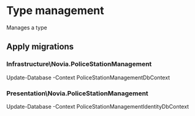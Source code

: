 # Type management
Manages a type

## Apply migrations
### Infrastructure\Novia.PoliceStationManagement
Update-Database -Context PoliceStationManagementDbContext

### Presentation\Novia.PoliceStationManagement
Update-Database -Context PoliceStationManagementIdentityDbContext
